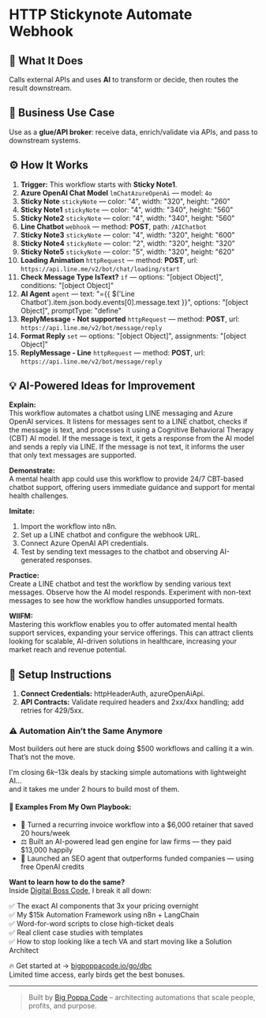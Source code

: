 # HTTP Stickynote Automate Webhook
  ## 🚀 What It Does
  Calls external APIs and uses **AI** to transform or decide, then routes the result downstream.
  
  ## 💼 Business Use Case
  Use as a **glue/API broker**: receive data, enrich/validate via APIs, and pass to downstream systems.
  
  ## ⚙️ How It Works
  1. **Trigger:** This workflow starts with **Sticky Note1**.
  2. **Azure OpenAI Chat Model** `lmChatAzureOpenAi` — model: `4o`
3. **Sticky Note** `stickyNote` — color: "4", width: "320", height: "260"
4. **Sticky Note1** `stickyNote` — color: "4", width: "340", height: "560"
5. **Sticky Note2** `stickyNote` — color: "4", width: "340", height: "560"
6. **Line Chatbot** `webhook` — method: **POST**, path: `/AIChatbot`
7. **Sticky Note3** `stickyNote` — color: "4", width: "320", height: "600"
8. **Sticky Note4** `stickyNote` — color: "2", width: "320", height: "320"
9. **Sticky Note5** `stickyNote` — color: "5", width: "320", height: "620"
10. **Loading Animation** `httpRequest` — method: **POST**, url: `https://api.line.me/v2/bot/chat/loading/start`
11. **Check Message Type IsText?** `if` — options: "[object Object]", conditions: "[object Object]"
12. **AI Agent** `agent` — text: "={{ $('Line Chatbot').item.json.body.events[0].message.text }}", options: "[object Object]", promptType: "define"
13. **ReplyMessage - Not supported** `httpRequest` — method: **POST**, url: `https://api.line.me/v2/bot/message/reply`
14. **Format Reply** `set` — options: "[object Object]", assignments: "[object Object]"
15. **ReplyMessage - Line** `httpRequest` — method: **POST**, url: `https://api.line.me/v2/bot/message/reply`
  
  ## 💡 AI-Powered Ideas for Improvement
  **Explain:**  
This workflow automates a chatbot using LINE messaging and Azure OpenAI services. It listens for messages sent to a LINE chatbot, checks if the message is text, and processes it using a Cognitive Behavioral Therapy (CBT) AI model. If the message is text, it gets a response from the AI model and sends a reply via LINE. If the message is not text, it informs the user that only text messages are supported.

**Demonstrate:**  
A mental health app could use this workflow to provide 24/7 CBT-based chatbot support, offering users immediate guidance and support for mental health challenges.

**Imitate:**  
1. Import the workflow into n8n.
2. Set up a LINE chatbot and configure the webhook URL.
3. Connect Azure OpenAI API credentials.
4. Test by sending text messages to the chatbot and observing AI-generated responses.

**Practice:**  
Create a LINE chatbot and test the workflow by sending various text messages. Observe how the AI model responds. Experiment with non-text messages to see how the workflow handles unsupported formats.

**WIIFM:**  
Mastering this workflow enables you to offer automated mental health support services, expanding your service offerings. This can attract clients looking for scalable, AI-driven solutions in healthcare, increasing your market reach and revenue potential.
  
  ## 🔧 Setup Instructions
  1. **Connect Credentials:** httpHeaderAuth, azureOpenAiApi.
2. **API Contracts:** Validate required headers and 2xx/4xx handling; add retries for 429/5xx.
  
### ⚠️ Automation Ain’t the Same Anymore

Most builders out here are stuck doing $500 workflows and calling it a win.  
That’s not the move.  

I'm closing $6k–$13k deals by stacking simple automations with lightweight AI...  
and it takes me under 2 hours to build most of them.

#### 🧠 Examples From My Own Playbook:
- 🔁 Turned a recurring invoice workflow into a $6,000 retainer that saved 20 hours/week  
- ⚖️ Built an AI-powered lead gen engine for law firms — they paid $13,000 happily  
- 🚀 Launched an SEO agent that outperforms funded companies — using free OpenAI credits  

**Want to learn how to do the same?**  
Inside [Digital Boss Code](https://bigpoppacode.io/go/dbc), I break it all down:

✅ The exact AI components that 3x your pricing overnight  
✅ My $15k Automation Framework using n8n + LangChain  
✅ Word-for-word scripts to close high-ticket deals  
✅ Real client case studies with templates  
✅ How to stop looking like a tech VA and start moving like a Solution Architect  

🔥 Get started at → [bigpoppacode.io/go/dbc](https://bigpoppacode.io/go/dbc)  
Limited time access, early birds get the best bonuses.

---
> Built by [Big Poppa Code](https://bigpoppacode.io) – architecting automations that scale people, profits, and purpose.
  